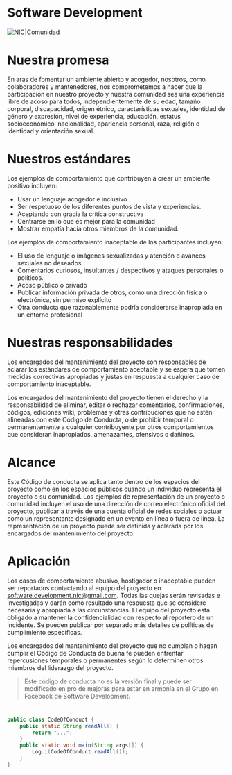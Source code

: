 # Software Development

[![NIC|Comunidad](https://i.ibb.co/pLwsgX0/nic-background-comunidad.png)](https://www.facebook.com/groups/229548951439402)

# Nuestra promesa
En aras de fomentar un ambiente abierto y acogedor, nosotros, como colaboradores y mantenedores, nos comprometemos a hacer que la participación en nuestro proyecto y nuestra comunidad sea una experiencia libre de acoso para todos, independientemente de su edad, tamaño corporal, discapacidad, origen étnico, características sexuales, identidad de género y expresión, nivel de experiencia, educación, estatus socioeconómico, nacionalidad, apariencia personal, raza, religión o identidad y orientación sexual.

# Nuestros estándares
Los ejemplos de comportamiento que contribuyen a crear un ambiente positivo incluyen:
- Usar un lenguaje acogedor e inclusivo
- Ser respetuoso de los diferentes puntos de vista y experiencias.
- Aceptando con gracia la crítica constructiva
- Centrarse en lo que es mejor para la comunidad
- Mostrar empatía hacia otros miembros de la comunidad.

Los ejemplos de comportamiento inaceptable de los participantes incluyen:
- El uso de lenguaje o imágenes sexualizadas y atención o avances sexuales no deseados
- Comentarios curiosos, insultantes / despectivos y ataques personales o políticos.
- Acoso público o privado
- Publicar información privada de otros, como una dirección física o electrónica, sin permiso explícito
- Otra conducta que razonablemente podría considerarse inapropiada en un entorno profesional

# Nuestras responsabilidades
Los encargados del mantenimiento del proyecto son responsables de aclarar los estándares de comportamiento aceptable y se espera que tomen medidas correctivas apropiadas y justas en respuesta a cualquier caso de comportamiento inaceptable.

Los encargados del mantenimiento del proyecto tienen el derecho y la responsabilidad de eliminar, editar o rechazar comentarios, confirmaciones, códigos, ediciones wiki, problemas y otras contribuciones que no estén alineadas con este Código de Conducta, o de prohibir temporal o permanentemente a cualquier contribuyente por otros comportamientos que consideran inapropiados, amenazantes, ofensivos o dañinos.

# Alcance
Este Código de conducta se aplica tanto dentro de los espacios del proyecto como en los espacios públicos cuando un individuo representa el proyecto o su comunidad. Los ejemplos de representación de un proyecto o comunidad incluyen el uso de una dirección de correo electrónico oficial del proyecto, publicar a través de una cuenta oficial de redes sociales o actuar como un representante designado en un evento en línea o fuera de línea. La representación de un proyecto puede ser definida y aclarada por los encargados del mantenimiento del proyecto.

# Aplicación
Los casos de comportamiento abusivo, hostigador o inaceptable pueden ser reportados contactando al equipo del proyecto en software.development.nic@gmail.com. Todas las quejas serán revisadas e investigadas y darán como resultado una respuesta que se considere necesaria y apropiada a las circunstancias. El equipo del proyecto está obligado a mantener la confidencialidad con respecto al reportero de un incidente. Se pueden publicar por separado más detalles de políticas de cumplimiento específicas.

Los encargados del mantenimiento del proyecto que no cumplan o hagan cumplir el Código de Conducta de buena fe pueden enfrentar repercusiones temporales o permanentes según lo determinen otros miembros del liderazgo del proyecto.

> Este código de conducta no es la versión final
> y puede ser modificado en pro de mejoras para
> estar en armonía en el Grupo en Facebook de
> Software Development.

#
#
```java
public class CodeOfConduct {
    public static String readAll() {
        return "...";
    }
    public static void main(String args[]) {
        Log.i(CodeOfConduct.readAll());
    }
}
```
